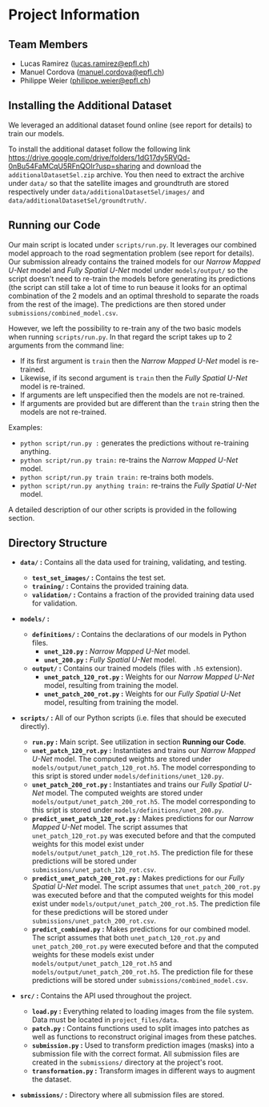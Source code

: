 # Project Information

## Team Members

* Lucas Ramirez (lucas.ramirez@epfl.ch)
* Manuel Cordova (manuel.cordova@epfl.ch)
* Philippe Weier (philippe.weier@epfl.ch)

## Installing the Additional Dataset

We leveraged an additional dataset found online (see report for details) to train our models.

To install the additional dataset follow the following link https://drive.google.com/drive/folders/1dG17dy5RVQd-0nBu54FaMCqU5RFnQOIr?usp=sharing and download the `additionalDatasetSel.zip` archive. You then need to extract the archive under `data/` so that the satellite images and groundtruth are stored respectively under `data/additionalDatasetSel/images/` and `data/additionalDatasetSel/groundtruth/`.

## Running our Code

Our main script is located under `scripts/run.py`. It leverages our combined model approach to the road segmentation problem (see report for details). Our submission already contains the trained models for our *Narrow Mapped U-Net* model and *Fully Spatial U-Net* model under `models/output/` so the script doesn't need to re-train the models before generating its predictions (the script can still take a lot of time to run beause it looks for an optimal combination of the 2 models and an optimal threshold to separate the roads from the rest of the image). The predictions are then stored under `submissions/combined_model.csv`.

However, we left the possibility to re-train any of the two basic models when running `scripts/run.py`. In that regard the script takes up to 2 arguments from the command line:

* If its first argument is `train` then the *Narrow Mapped U-Net* model is re-trained.
* Likewise, if its second argument is `train` then the *Fully Spatial U-Net* model is re-trained.
* If arguments are left unspecified then the models are not re-trained.
* If arguments are provided but are different than the `train` string then the models are not re-trained.

Examples:

* `python script/run.py :` generates the predictions without re-training anything.
* `python script/run.py train:` re-trains the *Narrow Mapped U-Net* model.
* `python script/run.py train train:` re-trains both models.
* `python script/run.py anything train:` re-trains the *Fully Spatial U-Net* model.

A detailed description of our other scripts is provided in the following section.

## Directory Structure

* **`data/` :** Contains all the data used for training, validating, and testing.
  * **`test_set_images/` :** Contains the test set.
  * **`training/` :** Contains the provided training data.
  * **`validation/` :** Contains a fraction of the provided training data used for validation.


* **`models/` :**
  * **`definitions/` :** Contains the declarations of our models in Python files.
    * **`unet_120.py` :** *Narrow Mapped U-Net* model.
    * **`unet_200.py` :** *Fully Spatial U-Net* model.
  * **`output/` :** Contains our trained models (files with `.h5` extension).
    * **`unet_patch_120_rot.py` :** Weights for our *Narrow Mapped U-Net* model, resulting from training the model.
    * **`unet_patch_200_rot.py` :** Weights for our *Fully Spatial U-Net* model, resulting from training the model.

* **`scripts/` :** All of our Python scripts (i.e. files that should be executed directly).
  * **`run.py` :** Main script. See utilization in section **Running our Code**.
  * **`unet_patch_120_rot.py` :** Instantiates and trains our *Narrow Mapped U-Net* model. The computed weights are stored under `models/output/unet_patch_120_rot.h5`. The model corresponding to this sript is stored under `models/definitions/unet_120.py`.
  * **`unet_patch_200_rot.py` :** Instantiates and trains our *Fully Spatial U-Net* model. The computed weights are stored under `models/output/unet_patch_200_rot.h5`. The model corresponding to this sript is stored under `models/definitions/unet_200.py`.
  * **`predict_unet_patch_120_rot.py` :** Makes predictions for our *Narrow Mapped U-Net* model. The script assumes that `unet_patch_120_rot.py` was executed before and that the computed weights for this model exist under `models/output/unet_patch_120_rot.h5`. The prediction file for these predictions will be stored under `submissions/unet_patch_120_rot.csv`.
  * **`predict_unet_patch_200_rot.py` :** Makes predictions for our *Fully Spatial U-Net* model. The script assumes that `unet_patch_200_rot.py` was executed before and that the computed weights for this model exist under `models/output/unet_patch_200_rot.h5`. The prediction file for these predictions will be stored under `submissions/unet_patch_200_rot.csv`.
  * **`predict_combined.py` :** Makes predictions for our combined model. The script assumes that both `unet_patch_120_rot.py` and `unet_patch_200_rot.py` were executed before and that the computed weights for these models exist under `models/output/unet_patch_120_rot.h5` and `models/output/unet_patch_200_rot.h5`. The prediction file for these predictions will be stored under `submissions/combined_model.csv`.

* **`src/` :** Contains the API used throughout the project.
  * **`load.py` :** Everything related to loading images from the file system. Data must be located in `project_files/data`.
  * **`patch.py` :** Contains functions used to split images into patches as well as functions to reconstruct original images from these patches.
  * **`submission.py` :** Used to transform prediction images (masks) into a submission file with the correct format. All submission files are created in the `submissions/` directory at the project's root.
  * **`transformation.py` :** Transform images in different ways to augment the dataset.

* **`submissions/` :** Directory where all submission files are stored.